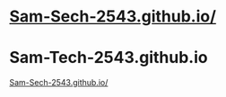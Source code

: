 # <a href="https://sam-tech-2543.github.io/" target="_blank">Sam-Sech-2543.github.io/</a>
# Sam-Tech-2543.github.io

<a href="https://sam-tech-2543.github.io/" target="_blank">Sam-Sech-2543.github.io/</a>
